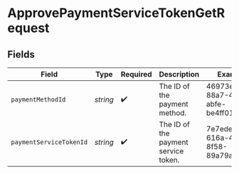 # ApprovePaymentServiceTokenGetRequest


## Fields

| Field                                | Type                                 | Required                             | Description                          | Example                              |
| ------------------------------------ | ------------------------------------ | ------------------------------------ | ------------------------------------ | ------------------------------------ |
| `paymentMethodId`                    | *string*                             | :heavy_check_mark:                   | The ID of the payment method.        | 46973e9d-88a7-44a6-abfe-be4ff0134ff4 |
| `paymentServiceTokenId`              | *string*                             | :heavy_check_mark:                   | The ID of the payment service token. | 7e7ede54-616a-422e-8f58-89a79ae2baea |